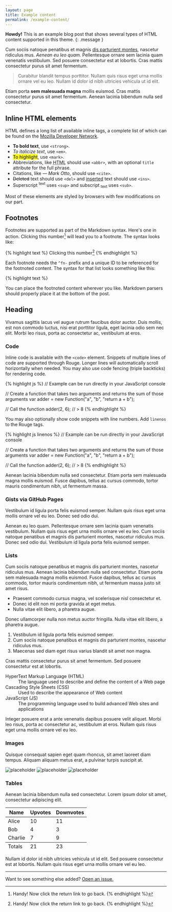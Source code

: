 ```yaml
---
layout: page
title: Example content
permalink: /example-content/
---
```


**Howdy!** This is an example blog post that shows several types of HTML
content supported in this theme. {: .message }

Cum sociis natoque penatibus et magnis <a href="#">dis parturient
montes</a>, nascetur ridiculus mus. *Aenean eu leo quam.* Pellentesque
ornare sem lacinia quam venenatis vestibulum. Sed posuere consectetur
est at lobortis. Cras mattis consectetur purus sit amet fermentum.

> Curabitur blandit tempus porttitor. Nullam quis risus eget urna mollis
> ornare vel eu leo. Nullam id dolor id nibh ultricies vehicula ut id
> elit.

Etiam porta **sem malesuada magna** mollis euismod. Cras mattis
consectetur purus sit amet fermentum. Aenean lacinia bibendum nulla sed
consectetur.

## Inline HTML elements

HTML defines a long list of available inline tags, a complete list of
which can be found on the [Mozilla Developer
Network](https://developer.mozilla.org/en-US/docs/Web/HTML/Element).

- **To bold text**, use `<strong>`.
- *To italicize text*, use `<em>`.
- <mark>To highlight</mark>, use `<mark>`.
- Abbreviations, like <abbr title="HyperText Markup Langage">HTML</abbr>
  should use `<abbr>`, with an optional `title` attribute for the full
  phrase.
- Citations, like <cite>&mdash; Mark Otto</cite>, should use `<cite>`.
- <del>Deleted</del> text should use `<del>` and <ins>inserted</ins>
  text should use `<ins>`.
- Superscript <sup>text</sup> uses `<sup>` and subscript <sub>text</sub> uses `<sub>`.

Most of these elements are styled by browsers with few modifications on our part.

## Footnotes

Footnotes are supported as part of the Markdown syntax. Here's one in
action. Clicking this number[^fn-sample_footnote] will lead you to a
footnote. The syntax looks like:

{% highlight text %}
Clicking this number[^fn-sample_footnote]
{% endhighlight %}

Each footnote needs the `^fn-` prefix and a unique ID to be referenced
for the footnoted content. The syntax for that list looks something like
this:

{% highlight text %}
[^fn-sample_footnote]: Handy! Now click the return link to go back.
{% endhighlight %}

You can place the footnoted content wherever you like. Markdown parsers
should properly place it at the bottom of the post.

## Heading

Vivamus sagittis lacus vel augue rutrum faucibus dolor auctor. Duis
mollis, est non commodo luctus, nisi erat porttitor ligula, eget lacinia
odio sem nec elit. Morbi leo risus, porta ac consectetur ac, vestibulum
at eros.

### Code

Inline code is available with the `<code>` element. Snippets of multiple
lines of code are supported through Rouge. Longer lines will
automatically scroll horizontally when needed. You may also use code
fencing (triple backticks) for rendering code.

{% highlight js %}
// Example can be run directly in your JavaScript console

// Create a function that takes two arguments and returns the sum of those arguments
var adder = new Function("a", "b", "return a + b");

// Call the function
adder(2, 6);
// > 8
{% endhighlight %}

You may also optionally show code snippets with line numbers. Add `linenos` to the Rouge tags.

{% highlight js linenos %}
// Example can be run directly in your JavaScript console

// Create a function that takes two arguments and returns the sum of those arguments
var adder = new Function("a", "b", "return a + b");

// Call the function
adder(2, 6);
// > 8
{% endhighlight %}

Aenean lacinia bibendum nulla sed consectetur. Etiam porta sem malesuada
magna mollis euismod. Fusce dapibus, tellus ac cursus commodo, tortor
mauris condimentum nibh, ut fermentum massa.

### Gists via GitHub Pages

Vestibulum id ligula porta felis euismod semper. Nullam quis risus eget
urna mollis ornare vel eu leo. Donec sed odio dui.

Aenean eu leo quam. Pellentesque ornare sem lacinia quam venenatis
vestibulum. Nullam quis risus eget urna mollis ornare vel eu leo. Cum
sociis natoque penatibus et magnis dis parturient montes, nascetur
ridiculus mus. Donec sed odio dui. Vestibulum id ligula porta felis
euismod semper.

### Lists

Cum sociis natoque penatibus et magnis dis parturient montes, nascetur
ridiculus mus. Aenean lacinia bibendum nulla sed consectetur. Etiam
porta sem malesuada magna mollis euismod. Fusce dapibus, tellus ac
cursus commodo, tortor mauris condimentum nibh, ut fermentum massa justo
sit amet risus.

- Praesent commodo cursus magna, vel scelerisque nisl consectetur et.
- Donec id elit non mi porta gravida at eget metus.
- Nulla vitae elit libero, a pharetra augue.

Donec ullamcorper nulla non metus auctor fringilla. Nulla vitae elit
libero, a pharetra augue.

1. Vestibulum id ligula porta felis euismod semper.
2. Cum sociis natoque penatibus et magnis dis parturient montes, nascetur ridiculus mus.
3. Maecenas sed diam eget risus varius blandit sit amet non magna.

Cras mattis consectetur purus sit amet fermentum. Sed posuere
consectetur est at lobortis.

<dl>
  <dt>HyperText Markup Language (HTML)</dt>
  <dd>The language used to describe and define the content of a Web page</dd>

  <dt>Cascading Style Sheets (CSS)</dt>
  <dd>Used to describe the appearance of Web content</dd>

  <dt>JavaScript (JS)</dt>
  <dd>The programming language used to build advanced Web sites and applications</dd>
</dl>

Integer posuere erat a ante venenatis dapibus posuere velit aliquet.
Morbi leo risus, porta ac consectetur ac, vestibulum at eros. Nullam
quis risus eget urna mollis ornare vel eu leo.

### Images

Quisque consequat sapien eget quam rhoncus, sit amet laoreet diam
tempus. Aliquam aliquam metus erat, a pulvinar turpis suscipit at.

![placeholder](http://placehold.it/800x400 "Large example image")
![placeholder](http://placehold.it/400x200 "Medium example image")
![placeholder](http://placehold.it/200x200 "Small example image")

### Tables

Aenean lacinia bibendum nulla sed consectetur. Lorem ipsum dolor sit
amet, consectetur adipiscing elit.

<table>
  <thead>
    <tr>
      <th>Name</th>
      <th>Upvotes</th>
      <th>Downvotes</th>
    </tr>
  </thead>
  <tfoot>
    <tr>
      <td>Totals</td>
      <td>21</td>
      <td>23</td>
    </tr>
  </tfoot>
  <tbody>
    <tr>
      <td>Alice</td>
      <td>10</td>
      <td>11</td>
    </tr>
    <tr>
      <td>Bob</td>
      <td>4</td>
      <td>3</td>
    </tr>
    <tr>
      <td>Charlie</td>
      <td>7</td>
      <td>9</td>
    </tr>
  </tbody>
</table>

Nullam id dolor id nibh ultricies vehicula ut id elit. Sed posuere
consectetur est at lobortis. Nullam quis risus eget urna mollis ornare
vel eu leo.

-----

Want to see something else added? <a
href="https://github.com/poole/poole/issues/new">Open an issue.</a>

[^fn-sample_footnote]: Handy! Now click the return link to go back.
